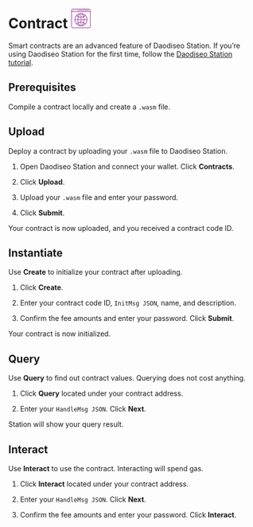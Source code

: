 # Contract <img src="/img/icon_smartcontract.svg" height="40px">

Smart contracts are an advanced feature of Daodiseo Station. If you’re using Daodiseo Station for the first time, follow the [Daodiseo Station tutorial](download/daodiseo-station-desktop.md).

## Prerequisites

Compile a contract locally and create a `.wasm` file.  

## Upload

Deploy a contract by uploading your `.wasm` file to Daodiseo Station.

1. Open Daodiseo Station and connect your wallet. Click **Contracts**.

2. Click **Upload**.

3. Upload your `.wasm` file and enter your password.

4. Click **Submit**. 

Your contract is now uploaded, and you received a contract code ID.

## Instantiate

Use **Create** to initialize your contract after uploading.

1. Click **Create**.

2. Enter your contract code ID, `InitMsg JSON`, name, and description.

3. Confirm the fee amounts and enter your password. Click **Submit**.

Your contract is now initialized.

## Query

Use **Query** to find out contract values. Querying does not cost anything.

1. Click **Query** located under your contract address.

2. Enter your `HandleMsg JSON`. Click **Next**.

Station will show your query result.

## Interact

Use **Interact** to use the contract. Interacting will spend gas.

1. Click **Interact** located under your contract address.

2. Enter your `HandleMsg JSON`. Click **Next**.

3. Confirm the fee amounts and enter your password. Click **Interact**.
